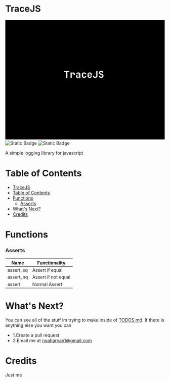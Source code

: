 # TraceJS
![Logo](./assets/TraceJS_logo.png)
![Static Badge](https://img.shields.io/badge/Release-1.0-blue)
![Static Badge](https://img.shields.io/badge/Made_In-JS-yellow)

A simple logging library for javascript

# Table of Contents
- [TraceJS](#tracejs)
- [Table of Contents](#table-of-contents)
- [Functions](#functions)
    - [Asserts](#asserts)
- [What's Next?](#whats-next)
- [Credits](#credits)

# Functions
### Asserts
| Name | Functionality |
| ---- | ------------- |
| assert_eq | Assert if equal |
| assert_nq | Assert if not equal |
| assert | Normal Assert |

# What's Next?
You can see all of the stuff im trying to make inside of [TODOS.md](TODOS.md). If there is anything else you want you can
- 1.Create a pull request
- 2.Email me at noaharvan1@gmail.com
# Credits
Just me
